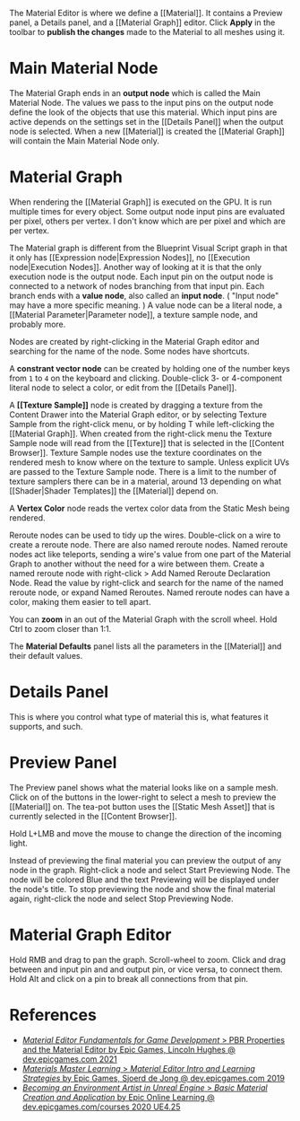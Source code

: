 The Material Editor is where we define a [[Material]].
It contains a Preview panel, a Details panel, and a [[Material Graph]] editor.
Click **Apply** in the toolbar to **publish the changes** made to the Material to all meshes using it.


# Main Material Node

The Material Graph ends in an **output node** which is called the Main Material Node.
The values we pass to the input pins on the output node define the look of the objects that use this material.
Which input pins are active depends on the settings set in the [[Details Panel]] when the output node is selected.
When a new [[Material]] is created the [[Material Graph]] will contain the Main Material Node only.

# Material Graph

When rendering the [[Material Graph]] is executed on the GPU.
It is run multiple times for every object.
Some output node input pins are evaluated per pixel, others per vertex.
I don't know which are per pixel and which are per vertex.

The Material graph is different from the Blueprint Visual Script graph in that it only has [[Expression node|Expression Nodes]], no [[Execution node|Execution Nodes]].
Another way of looking at it is that the only execution node is the output node.
Each input pin on the output node is connected to a network of nodes branching from that input pin.
Each branch ends with a **value node**, also called an **input node**.
(
"Input node" may have a more specific meaning.
)
A value node can be a literal node, a [[Material Parameter|Parameter node]], a texture sample node, and probably more.

Nodes are created by right-clicking in the Material Graph editor and searching for the name of the node.
Some nodes have shortcuts.

A **constrant vector node** can be created by holding one of the number keys from `1` to `4` on the keyboard and clicking.
Double-click 3- or 4-component literal node to select a color, or edit from the [[Details Panel]].

A **[[Texture Sample]]** node is created by dragging a texture from the Content Drawer into the Material Graph editor,
or by selecting Texture Sample from the right-click menu, or by holding T while left-clicking the [[Material Graph]].
When created from the right-click menu the Texture Sample node will read from the [[Texture]] that is selected in the [[Content Browser]].
Texture Sample nodes use the texture coordinates on the rendered mesh to know where on the texture to sample.
Unless explicit UVs are passed to the Texture Sample node.
There is a limit to the number of texture samplers there can be in a material,
around 13 depending on what [[Shader|Shader Templates]] the [[Material]] depend on.

A **Vertex Color** node reads the vertex color data from the Static Mesh being rendered.

Reroute nodes can be used to tidy up the wires.
Double-click on a wire to create a reroute node.
There are also named reroute nodes.
Named reroute nodes act like teleports, sending a wire's value from one part of the Material Graph to another without the need for a wire between them.
Create a named reroute node with right-click > Add Named Reroute Declaration Node.
Read the value by right-click and search for the name of the named reroute node, or expand Named Reroutes.
Named reroute nodes can have a color, making them easier to tell apart.

You can **zoom** in an out of the Material Graph with the scroll wheel.
Hold Ctrl to zoom closer than 1:1.

The **Material Defaults** panel lists all the parameters in the [[Material]] and their default values.


# Details Panel

This is where you control what type of material this is, what features it supports, and such.


# Preview Panel

The Preview panel shows what the material looks like on a sample mesh.
Click on of the buttons in the lower-right to select a mesh to preview the [[Material]] on.
The tea-pot button uses the [[Static Mesh Asset]] that is currently selected in the [[Content Browser]].

Hold L+LMB and move the mouse to change the direction of the incoming light.

Instead of previewing the final material you can preview the output of any node in the graph.
Right-click a node and select Start Previewing Node.
The node will be colored Blue and the text Previewing will be displayed under the node's title.
To stop previewing the node and show the final material again, right-click the node and select Stop Previewing Node.

# Material Graph Editor

Hold RMB and drag to pan the graph.
Scroll-wheel to zoom.
Click and drag between and input pin and and output pin, or vice versa, to connect them.
Hold Alt and click on a pin to break all connections from that pin.


# References

- [_Material Editor Fundamentals for Game Development_ > PBR Properties and the Material Editor by Epic Games, Lincoln Hughes @ dev.epicgames.com 2021](https://dev.epicgames.com/community/learning/courses/pm/unreal-engine-material-editor-fundamentals-for-game-development/PZb/unreal-engine-pbr-properties-and-the-material-editor)
- [_Materials Master Learning_ > _Material Editor Intro and Learning Strategies_ by Epic Games, Sjoerd de Jong @ dev.epicgames.com 2019](https://dev.epicgames.com/community/learning/courses/2dy/unreal-engine-materials-master-learning/oVv/material-editor-intro-and-learning-strategies)
- [_Becoming an Environment Artist in Unreal Engine_ > _Basic Material Creation and Application_ by Epic Online Learning @ dev.epicgames.com/courses 2020 UE4.25](https://dev.epicgames.com/community/learning/courses/Gm/becoming-an-environment-artist-in-unreal-engine/Ya6/unreal-engine-basic-material-creation-and-application)

